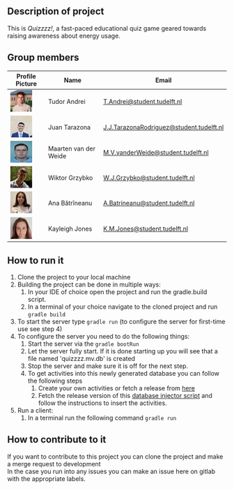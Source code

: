 ## Description of project
This is _Quizzzz!_, a fast-paced educational quiz game geared towards raising awareness about energy usage.
## Group members

| Profile Picture | Name | Email |
|---|---|---|
| ![](profile_images/AvatarTAndrei.jpg) | Tudor Andrei | T.Andrei@student.tudelft.nl |
| ![](profile_images/Webp.net-resizeimage.jpg) | Juan Tarazona | J.J.TarazonaRodriguez@student.tudelft.nl |
| ![](profile_images/picture-maarten.jpg) | Maarten van der Weide | M.V.vanderWeide@student.tudelft.nl |
| ![](profile_images/Wiktor_photo.jpg) | Wiktor Grzybko | W.J.Grzybko@student.tudelft.nl |
| ![](profile_images/pic-Ana.jpg) | Ana Bătrîneanu | A.Batrineanu@student.tudelft.nl |
| ![](profile_images/KayleighPicture.jpg) | Kayleigh Jones | K.M.Jones@student.tudelft.nl |

<!-- Instructions (remove once assignment has been completed -->
<!-- - Add (only!) your own name to the table above (use Markdown formatting) -->
<!-- - Mention your *student* email address -->
<!-- - Preferably add a recognizable photo, otherwise add your GitLab photo -->
<!-- - (please make sure the photos have the same size) --> 

## How to run it
1. Clone the project to your local machine
2. Building the project can be done in multiple ways:
    1. In your IDE of choice open the project and run the gradle.build script.
    2. In a terminal of your choice navigate to the cloned project and run ```gradle build```
3. To start the server type ```gradle run``` (to configure the server for first-time use see step 4)
4. To configure the server you need to do the following things:
    1. Start the server via the ```gradle bootRun```
    2. Let the server fully start. If it is done starting up you will see that a file named 'quizzzz.mv.db' is created
    3. Stop the server and make sure it is off for the next step.
    4. To get activities into this newly generated database you can follow the following steps
        1. Create your own activities or fetch a release from [here](https://gitlab.ewi.tudelft.nl/cse1105/2021-2022/activity-bank/-/releases)
        2. Fetch the release version of this [database injector script](https://github.com/MrMModder/dbLoader/releases/tag/WORKING) and follow the instructions to insert the activities.
4. Run a client:
    1. In a terminal run the following command ```gradle run```

## How to contribute to it
If you want to contribute to this project you can clone the project and make a merge request to development  
In the case you run into any issues you can make an issue here on gitlab with the appropriate labels.
